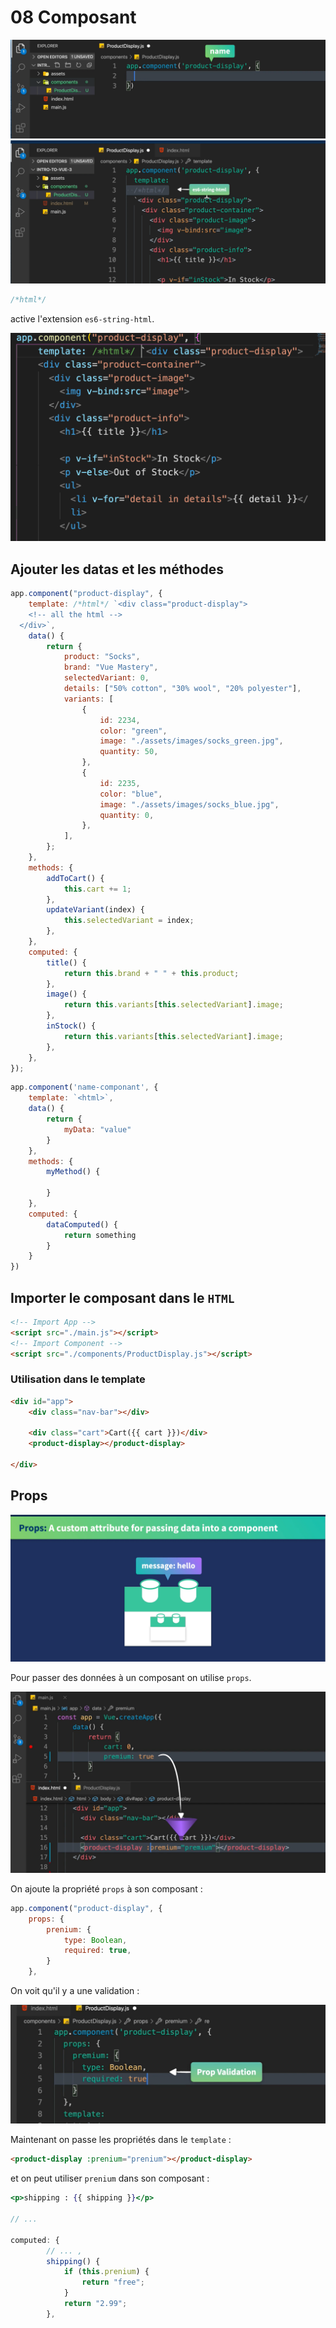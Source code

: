# 08 Composant

<img src="assets/Screenshot 2020-09-22 at 11.11.15.png" alt="Screenshot 2020-09-22 at 11.11.15" style="zoom:50%;" />

<img src="assets/Screenshot 2020-09-22 at 11.12.44.png" alt="Screenshot 2020-09-22 at 11.12.44" style="zoom:50%;" />

```js
/*html*/
```

active l'extension `es6-string-html`.

<img src="assets/Screenshot 2020-09-22 at 11.15.21.png" alt="Screenshot 2020-09-22 at 11.15.21" style="zoom:50%;" />

## Ajouter les datas et les méthodes

```js
app.component("product-display", {
    template: /*html*/ `<div class="product-display">
    <!-- all the html -->
  </div>`,
    data() {
        return {
            product: "Socks",
            brand: "Vue Mastery",
            selectedVariant: 0,
            details: ["50% cotton", "30% wool", "20% polyester"],
            variants: [
                {
                    id: 2234,
                    color: "green",
                    image: "./assets/images/socks_green.jpg",
                    quantity: 50,
                },
                {
                    id: 2235,
                    color: "blue",
                    image: "./assets/images/socks_blue.jpg",
                    quantity: 0,
                },
            ],
        };
    },
    methods: {
        addToCart() {
            this.cart += 1;
        },
        updateVariant(index) {
            this.selectedVariant = index;
        },
    },
    computed: {
        title() {
            return this.brand + " " + this.product;
        },
        image() {
            return this.variants[this.selectedVariant].image;
        },
        inStock() {
            return this.variants[this.selectedVariant].image;
        },
    },
});

```

```js
app.component('name-componant', {
    template: `<html>`,
    data() {
        return {
            myData: "value"
        }
    },
    methods: {
        myMethod() {
            
        }
    },
    computed: {
        dataComputed() {
            return something
        }
    }
})
```



## Importer le composant dans le `HTML`

```html
<!-- Import App -->
<script src="./main.js"></script>
<!-- Import Component -->
<script src="./components/ProductDisplay.js"></script>
```

### Utilisation dans le template

```html
<div id="app">
    <div class="nav-bar"></div>

    <div class="cart">Cart({{ cart }})</div>
    <product-display></product-display>

</div>
```



## Props

<img src="assets/Screenshot 2020-09-22 at 11.25.09.png" alt="Screenshot 2020-09-22 at 11.25.09" style="zoom:50%;" />

Pour passer des données à un composant on utilise `props`.

<img src="assets/Screenshot 2020-09-22 at 11.28.20.png" alt="Screenshot 2020-09-22 at 11.28.20" style="zoom:50%;" />

On ajoute la propriété `props` à son composant :

```js
app.component("product-display", {
    props: {
        prenium: {
            type: Boolean,
            required: true,
        }
    },
```

On voit qu'il y a une validation :

<img src="assets/Screenshot 2020-09-22 at 11.30.08.png" alt="Screenshot 2020-09-22 at 11.30.08" style="zoom:50%;" />

Maintenant on passe les propriétés dans le `template` :

```html
<product-display :prenium="prenium"></product-display>
```

et on peut utiliser `prenium` dans son composant :

```jsx
<p>shipping : {{ shipping }}</p>

// ...

computed: {
        // ... ,
        shipping() {
            if (this.prenium) {
                return "free";
            }
            return "2.99";
        },
```

